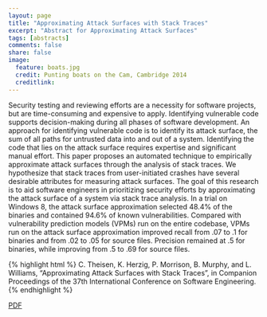 ```yaml
---
layout: page
title: "Approximating Attack Surfaces with Stack Traces"
excerpt: "Abstract for Approximating Attack Surfaces"
tags: [abstracts]
comments: false
share: false
image: 
  feature: boats.jpg
  credit: Punting boats on the Cam, Cambridge 2014
  creditlink:
---
```


Security testing and reviewing efforts are a necessity for software projects, but are time-consuming and expensive to apply. Identifying vulnerable code supports decision-making during all phases of software development.  An approach for identifying vulnerable code is to identify its attack surface, the sum of all paths for untrusted data into and out of a system. Identifying the code that lies on the attack surface requires expertise and significant manual effort. This paper proposes an automated technique to empirically approximate attack surfaces through the analysis of stack traces.  We hypothesize that stack traces from user-initiated crashes have several desirable attributes for measuring attack surfaces. The goal of this research is to aid software engineers in prioritizing security efforts by approximating the attack surface of a system via stack trace analysis. In a trial on Windows 8, the attack surface approximation selected 48.4% of the binaries and contained 94.6% of known vulnerabilities. Compared with vulnerability prediction models (VPMs) run on the entire codebase, VPMs run on the attack surface approximation improved recall from .07 to .1 for binaries and from .02 to .05 for source files.  Precision remained at .5 for binaries, while improving from .5 to .69 for source files.

{% highlight html %}
C. Theisen, K. Herzig, P. Morrison, B. Murphy, and L. Williams, 
“Approximating Attack Surfaces with Stack Traces”, in Companion 
Proceedings of the 37th International Conference on Software 
Engineering.
{% endhighlight %}

<div markdown="0"><a href="#" class="btn">PDF</a></div>